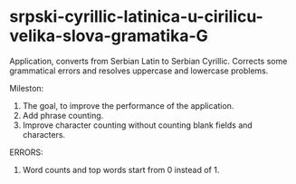 # srpski-cyrillic-latinica-u-cirilicu-velika-slova-gramatika-G




Application, converts from Serbian Latin to Serbian Cyrillic.
Corrects some grammatical errors and resolves uppercase and lowercase problems.


Mileston:
1.	The goal, to improve the performance of the application.
2.	Add phrase counting.
3.	Improve character counting without counting blank fields and characters.



ERRORS:
1.	Word counts and top words start from 0 instead of 1.
